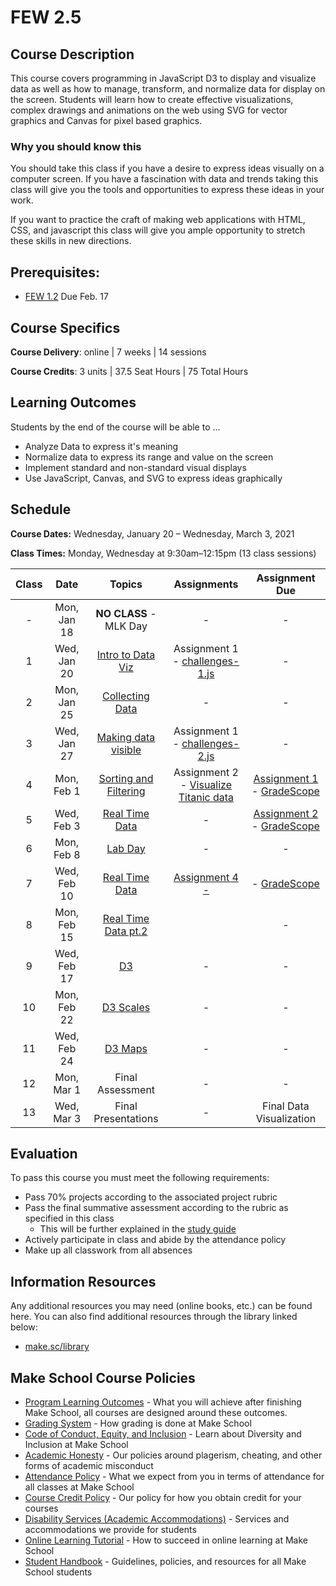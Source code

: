# FEW 2.5

## Course Description

This course covers programming in JavaScript D3 to display and visualize data as well as how to manage, transform, and normalize data for display on the screen. Students will learn how to create effective visualizations, complex drawings and animations on the web using SVG for vector graphics and Canvas for pixel based graphics.

### Why you should know this

You should take this class if you have a desire to express ideas visually on a computer screen. If you have a fascination with data and trends taking this class will give you the tools and opportunities to express these ideas in your work.

If you want to practice the craft of making web applications with HTML, CSS, and javascript this class will give you ample opportunity to stretch these skills in new directions.

## Prerequisites:

- [FEW 1.2](https://github.com/Make-School-Courses/FEW-1.2-JavaScript-Foundations) Due Feb. 17

## Course Specifics

**Course Delivery**: online | 7 weeks | 14 sessions

**Course Credits**: 3 units | 37.5 Seat Hours | 75 Total Hours

## Learning Outcomes

Students by the end of the course will be able to ...

- Analyze Data to express it's meaning
- Normalize data to express its range and value on the screen
- Implement standard and non-standard visual displays
- Use JavaScript, Canvas, and SVG to express ideas graphically

## Schedule

**Course Dates:** Wednesday, January 20 – Wednesday, March 3, 2021

**Class Times:** Monday, Wednesday at 9:30am–12:15pm (13 class sessions)

| Class | Date | Topics | Assignments | Assignment Due |
|:-----:|:----:|:------:|:-----------:|:--------------:|
|  -    | Mon, Jan 18 | **NO CLASS** - MLK Day | - | - |
|  1    | Wed, Jan 20 | [Intro to Data Viz](lessons/lesson-01.md)     | Assignment 1 <br>- [challenges-1.js](https://github.com/MakeSchool-Tutorials/FEW-2-5-Data-Visualization-Working-with-Data) | - |
|  2    | Mon, Jan 25 | [Collecting Data](lessons/lesson-02.md)       | - | - |
|  3    | Wed, Jan 27 | [Making data visible](lessons/lesson-03.md)   | Assignment 1 <br>- [challenges-2.js](https://github.com/MakeSchool-Tutorials/FEW-2-5-Data-Visualization-Working-with-Data) | - |
|  4    | Mon, Feb 1  | [Sorting and Filtering](lessons/lesson-04.md) | Assignment 2 <br>- [Visualize Titanic data](https://github.com/Make-School-Labs/FEW-2-5-Titanic-Visualization) | [Assignment 1](https://github.com/MakeSchool-Tutorials/FEW-2-5-Data-Visualization-Working-with-Data) - [GradeScope](https://www.gradescope.com/courses/218919) |
|  5    | Wed, Feb 3  | [Real Time Data](lessons/lesson-05.md)        | - | [Assignment 2](https://github.com/Make-School-Labs/FEW-2-5-Titanic-Visualization)  - [GradeScope](https://www.gradescope.com/courses/218919) |
|  6    | Mon, Feb 8  | [Lab Day](lessons/lesson-06.md)               | - | - |
|  7    | Wed, Feb 10 | [Real Time Data](lessons/lesson-07.md)        | [Assignment 4 - ](https://github.com/Make-School-Labs/FEW-2-5-Data-Visualization-Real-Time-Data) | - [GradeScope](https://www.gradescope.com/courses/218919) |
|  8    | Mon, Feb 15 | [Real Time Data pt.2](lessons/lesson-08.md)   | []() | - | - |
|  9    | Wed, Feb 17 | [D3](#)                                       | - | - |
| 10    | Mon, Feb 22 | [D3 Scales](#)                                | - | - |
| 11    | Wed, Feb 24 | [D3 Maps](#)                                  | - | - |
| 12    | Mon, Mar 1  | Final Assessment                              | - | - |
| 13    | Wed, Mar 3  | Final Presentations                           | - | Final Data Visualization |

## Evaluation

To pass this course you must meet the following requirements:

- Pass 70% projects according to the associated project rubric
- Pass the final summative assessment according to the rubric as specified in this class
    - This will be further explained in the [study guide](study-guide.md)
- Actively participate in class and abide by the attendance policy
- Make up all classwork from all absences

##  Information Resources

Any additional resources you may need (online books, etc.) can be found here. You can also find additional resources through the library linked below:

- [make.sc/library](http://make.sc/library)

## Make School Course Policies

- [Program Learning Outcomes](https://make.sc/program-learning-outcomes) - What you will achieve after finishing Make School, all courses are designed around these outcomes.
- [Grading System](https://make.sc/grading-system) - How grading is done at Make School
- [Code of Conduct, Equity, and Inclusion](https://make.sc/code-of-conduct) - Learn about Diversity and Inclusion at Make School
- [Academic Honesty](https://make.sc/academic-honesty-policy) - Our policies around plagerism, cheating, and other forms of academic misconduct
- [Attendance Policy](https://make.sc/attendance-policy) - What we expect from you in terms of attendance for all classes at Make School
- [Course Credit Policy](https://make.sc/course-credit-policy) - Our policy for how you obtain credit for your courses
- [Disability Services (Academic Accommodations)](https://make.sc/disability-services) - Services and accommodations we provide for students
- [Online Learning Tutorial](https://make.sc/online-learning-tutorial) - How to succeed in online learning at Make School
- [Student Handbook](https://make.sc/student-handbook) - Guidelines, policies, and resources for all Make School students

